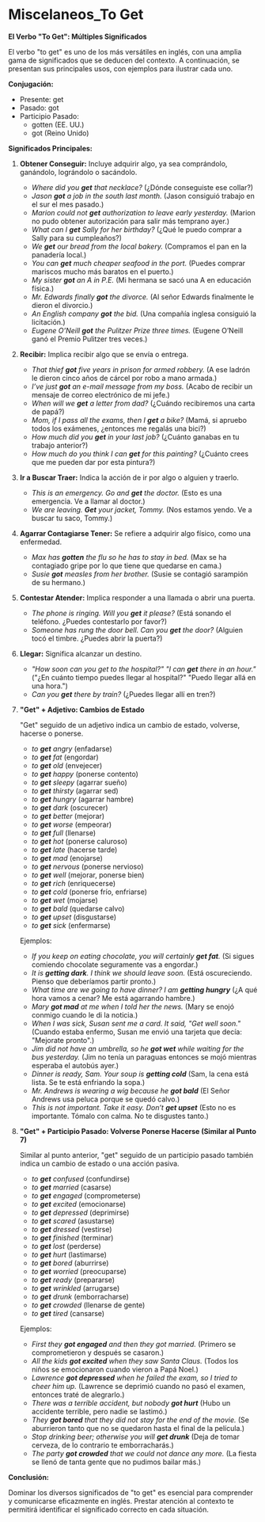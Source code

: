 # Miscelaneos_To Get



**El Verbo "To Get": Múltiples Significados**

El verbo "to get" es uno de los más versátiles en inglés, con una amplia gama de significados que se deducen del contexto. A continuación, se presentan sus principales usos, con ejemplos para ilustrar cada uno.

**Conjugación:**

*   Presente: get
*   Pasado: got
*   Participio Pasado:
    *   gotten (EE. UU.)
    *   got (Reino Unido)

**Significados Principales:**

1.  **Obtener   Conseguir:**  Incluye adquirir algo, ya sea comprándolo, ganándolo, lográndolo o sacándolo.

    *   *Where did you **get** that necklace?* (¿Dónde conseguiste ese collar?)
    *   *Jason **got** a job in the south last month.* (Jason consiguió trabajo en el sur el mes pasado.)
    *   *Marion could not **get** authorization to leave early yesterday.* (Marion no pudo obtener autorización para salir más temprano ayer.)
    *   *What can I **get** Sally for her birthday?* (¿Qué le puedo comprar a Sally para su cumpleaños?)
    *   *We **get** our bread from the local bakery.* (Compramos el pan en la panadería local.)
    *   *You can **get** much cheaper seafood in the port.* (Puedes comprar mariscos mucho más baratos en el puerto.)
    *   *My sister **got** an A in P.E.* (Mi hermana se sacó una A en educación física.)
    *   *Mr. Edwards finally **got** the divorce.* (Al señor Edwards finalmente le dieron el divorcio.)
    *   *An English company **got** the bid.* (Una compañía inglesa consiguió la licitación.)
    *   *Eugene O’Neill **got** the Pulitzer Prize three times.* (Eugene O’Neill ganó el Premio Pulitzer tres veces.)

2.  **Recibir:**  Implica recibir algo que se envía o entrega.

    *   *That thief **got** five years in prison for armed robbery.* (A ese ladrón le dieron cinco años de cárcel por robo a mano armada.)
    *   *I’ve just **got** an e-mail message from my boss.* (Acabo de recibir un mensaje de correo electrónico de mi jefe.)
    *   *When will we **get** a letter from dad?* (¿Cuándo recibiremos una carta de papá?)
    *   *Mom, if I pass all the exams, then I **get** a bike?* (Mamá, si apruebo todos los exámenes, ¿entonces me regalás una bici?)
    *   *How much did you **get** in your last job?* (¿Cuánto ganabas en tu trabajo anterior?)
    *   *How much do you think I can **get** for this painting?* (¿Cuánto crees que me pueden dar por esta pintura?)

3.  **Ir a Buscar   Traer:**  Indica la acción de ir por algo o alguien y traerlo.

    *   *This is an emergency. Go and **get** the doctor.* (Esto es una emergencia. Ve a llamar al doctor.)
    *   *We are leaving. **Get** your jacket, Tommy.* (Nos estamos yendo. Ve a buscar tu saco, Tommy.)

4.  **Agarrar   Contagiarse   Tener:**  Se refiere a adquirir algo físico, como una enfermedad.

    *   *Max has **gotten** the flu so he has to stay in bed.* (Max se ha contagiado gripe por lo que tiene que quedarse en cama.)
    *   *Susie **got** measles from her brother.* (Susie se contagió sarampión de su hermano.)

5.  **Contestar   Atender:**  Implica responder a una llamada o abrir una puerta.

    *   *The phone is ringing. Will you **get** it please?* (Está sonando el teléfono. ¿Puedes contestarlo por favor?)
    *   *Someone has rung the door bell. Can you **get** the door?* (Alguien tocó el timbre. ¿Puedes abrir la puerta?)

6.  **Llegar:**  Significa alcanzar un destino.

    *   *"How soon can you get to the hospital?" "I can **get** there in an hour."* ("¿En cuánto tiempo puedes llegar al hospital?" "Puedo llegar allá en una hora.")
    *   *Can you **get** there by train?* (¿Puedes llegar allí en tren?)

7.  **"Get" + Adjetivo: Cambios de Estado**

    "Get" seguido de un adjetivo indica un cambio de estado, volverse, hacerse o ponerse.

    *   *to **get** angry* (enfadarse)
    *   *to **get** fat* (engordar)
    *   *to **get** old* (envejecer)
    *   *to **get** happy* (ponerse contento)
    *   *to **get** sleepy* (agarrar sueño)
    *   *to **get** thirsty* (agarrar sed)
    *   *to **get** hungry* (agarrar hambre)
    *   *to **get** dark* (oscurecer)
    *   *to **get** better* (mejorar)
    *   *to **get** worse* (empeorar)
    *   *to **get** full* (llenarse)
    *   *to **get** hot* (ponerse caluroso)
    *   *to **get** late* (hacerse tarde)
    *   *to **get** mad* (enojarse)
    *   *to **get** nervous* (ponerse nervioso)
    *   *to **get** well* (mejorar, ponerse bien)
    *   *to **get** rich* (enriquecerse)
    *   *to **get** cold* (ponerse frío, enfriarse)
    *   *to **get** wet* (mojarse)
    *   *to **get** bald* (quedarse calvo)
    *   *to **get** upset* (disgustarse)
    *   *to **get** sick* (enfermarse)

    Ejemplos:

    *   *If you keep on eating chocolate, you will certainly **get fat**.* (Si sigues comiendo chocolate seguramente vas a engordar.)
    *   *It is **getting dark**. I think we should leave soon.* (Está oscureciendo. Pienso que deberíamos partir pronto.)
    *   *What time are we going to have dinner? I am **getting hungry*** (¿A qué hora vamos a cenar? Me está agarrando hambre.)
    *   *Mary **got mad** at me when I told her the news.* (Mary se enojó conmigo cuando le di la noticia.)
    *   *When I was sick, Susan sent me a card. It said, "Get well soon."* (Cuando estaba enfermo, Susan me envió una tarjeta que decía: "Mejorate pronto".)
    *   *Jim did not have an umbrella, so he **got wet** while waiting for the bus yesterday.* (Jim no tenía un paraguas entonces se mojó mientras esperaba el autobús ayer.)
    *   *Dinner is ready, Sam. Your soup is **getting cold*** (Sam, la cena está lista. Se te está enfriando la sopa.)
    *   *Mr. Andrews is wearing a wig because he **got bald*** (El Señor Andrews usa peluca porque se quedó calvo.)
    *   *This is not important. Take it easy. Don’t **get upset*** (Esto no es importante. Tómalo con calma. No te disgustes tanto.)

8.  **"Get" + Participio Pasado:  Volverse   Ponerse   Hacerse (Similar al Punto 7)**

    Similar al punto anterior, "get" seguido de un participio pasado también indica un cambio de estado o una acción pasiva.

    *   *to **get** confused* (confundirse)
    *   *to **get** married* (casarse)
    *   *to **get** engaged* (comprometerse)
    *   *to **get** excited* (emocionarse)
    *   *to **get** depressed* (deprimirse)
    *   *to **get** scared* (asustarse)
    *   *to **get** dressed* (vestirse)
    *   *to **get** finished* (terminar)
    *   *to **get** lost* (perderse)
    *   *to **get** hurt* (lastimarse)
    *   *to **get** bored* (aburrirse)
    *   *to **get** worried* (preocuparse)
    *   *to **get** ready* (prepararse)
    *   *to **get** wrinkled* (arrugarse)
    *   *to **get** drunk* (emborracharse)
    *   *to **get** crowded* (llenarse de gente)
    *   *to **get** tired* (cansarse)

    Ejemplos:

    *   *First they **got engaged** and then they got married.* (Primero se comprometieron y después se casaron.)
    *   *All the kids **got excited** when they saw Santa Claus.* (Todos los niños se emocionaron cuando vieron a Papá Noel.)
    *   *Lawrence **got depressed** when he failed the exam, so I tried to cheer him up.* (Lawrence se deprimió cuando no pasó el examen, entonces traté de alegrarlo.)
    *   *There was a terrible accident, but nobody **got hurt*** (Hubo un accidente terrible, pero nadie se lastimó.)
    *   *They **got bored** that they did not stay for the end of the movie.* (Se aburrieron tanto que no se quedaron hasta el final de la película.)
    *   *Stop drinking beer; otherwise you will **get drunk*** (Deja de tomar cerveza, de lo contrario te emborracharás.)
    *   *The party **got crowded** that we could not dance any more.* (La fiesta se llenó de tanta gente que no pudimos bailar más.)

**Conclusión:**

Dominar los diversos significados de "to get" es esencial para comprender y comunicarse eficazmente en inglés. Prestar atención al contexto te permitirá identificar el significado correcto en cada situación.
